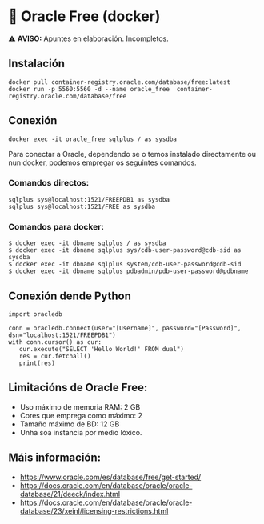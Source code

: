 # 🔮 Oracle Free (docker)

⚠️ **AVISO:** Apuntes en elaboración. Incompletos.

## Instalación

    docker pull container-registry.oracle.com/database/free:latest
    docker run -p 5560:5560 -d --name oracle_free  container-registry.oracle.com/database/free 

## Conexión

    docker exec -it oracle_free sqlplus / as sysdba

Para conectar a Oracle, dependendo se o temos instalado directamente ou nun docker, podemos empregar os seguintes comandos.

### Comandos directos:
    sqlplus sys@localhost:1521/FREEPDB1 as sysdba
    sqlplus sys@localhost:1521/FREE as sysdba

### Comandos para docker:
    $ docker exec -it dbname sqlplus / as sysdba
    $ docker exec -it dbname sqlplus sys/cdb-user-password@cdb-sid as sysdba
    $ docker exec -it dbname sqlplus system/cdb-user-password@cdb-sid
    $ docker exec -it dbname sqlplus pdbadmin/pdb-user-password@pdbname


## Conexión dende Python

~~~~
import oracledb

conn = oracledb.connect(user="[Username]", password="[Password]", dsn="localhost:1521/FREEPDB1")
with conn.cursor() as cur:
   cur.execute("SELECT 'Hello World!' FROM dual")
   res = cur.fetchall()
   print(res)
~~~~


## Limitacións de Oracle Free:

- Uso máximo de memoria RAM: 2 GB
- Cores que emprega como máximo: 2
- Tamaño máximo de BD: 12 GB
- Unha soa instancia por medio lóxico.
   

## Máis información:

- <https://www.oracle.com/es/database/free/get-started/>
- <https://docs.oracle.com/en/database/oracle/oracle-database/21/deeck/index.html>
- <https://docs.oracle.com/en/database/oracle/oracle-database/23/xeinl/licensing-restrictions.html>

